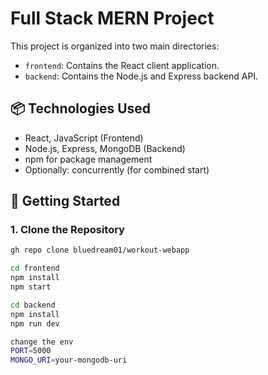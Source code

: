 # Full Stack MERN Project

This project is organized into two main directories:

- `frontend`: Contains the React client application.
- `backend`: Contains the Node.js and Express backend API.

## 📦 Technologies Used

- React, JavaScript (Frontend)
- Node.js, Express, MongoDB (Backend)
- npm for package management
- Optionally: concurrently (for combined start)

## 🚀 Getting Started

### 1. Clone the Repository

```bash
gh repo clone bluedream01/workout-webapp

cd frontend
npm install
npm start

cd backend
npm install
npm run dev

change the env
PORT=5000
MONGO_URI=your-mongodb-uri


